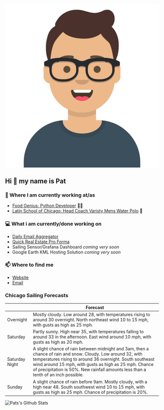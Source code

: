 [![Social banner for p-j-falconer](https://raw.githubusercontent.com/P-J-FALCONER/P-J-FALCONER/master/assets/avataaars.svg)](https://patfalconer.com/)
## Hi :wave: my name is Pat

### 💼 Where I am currently working at/as
- [Food Genius: Python Developer](https://getfoodgenius.com/) 🍔🐍
- [Latin School of Chicago: Head Coach Varisty Mens Water Polo](https://www.latinschool.org/) 🤽


### 💻 What i am currently/done working on
 - [Daily Email Aggregator](https://github.com/P-J-FALCONER/dott_daily_mail)
 - [Quick Real Estate Pro Forma](https://github.com/P-J-FALCONER/henry)
 - Sailing Sensor/Grafana Dashboard *coming very soon*
 - Google Earth KML Hosting Solution *coming very soon*

### 📫 Where to find me
 - [Website](https://patfalconer.com/)
 - [Email](mailto:patrick.j.falconer@gmail.com)


### Chicago Sailing Forecasts
|   | Forecast  |
|---|---|
| Overnight | Mostly cloudy. Low around 28, with temperatures rising to around 30 overnight. North northeast wind 10 to 15 mph, with gusts as high as 25 mph. |
| Saturday | Partly sunny. High near 35, with temperatures falling to around 33 in the afternoon. East wind around 10 mph, with gusts as high as 20 mph. |
| Saturday Night | A slight chance of rain between midnight and 3am, then a chance of rain and snow. Cloudy. Low around 32, with temperatures rising to around 36 overnight. South southeast wind around 15 mph, with gusts as high as 25 mph. Chance of precipitation is 50%. New rainfall amounts less than a tenth of an inch possible. |
| Sunday | A slight chance of rain before 9am. Mostly cloudy, with a high near 48. South southwest wind 10 to 15 mph, with gusts as high as 25 mph. Chance of precipitation is 20%. |

![Pats's Github Stats](https://github-readme-stats.vercel.app/api?username=p-j-falconer&show_icons=true&theme=radical)
